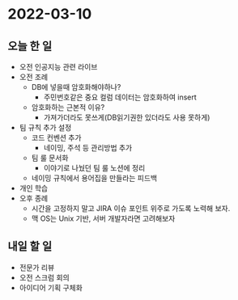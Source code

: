 # 2022-03-10
## 오늘 한 일
- 오전 인공지능 관련 라이브
- 오전 조례 
  - DB에 넣을때 암호화해야하나? 
    - 주민번호같은 중요 컬럼 데이터는 암호화하여 insert 
  - 암호화하는 근본적 이유? 
    - 가져가더라도 못쓰게(DB읽기권한 있더라도 사용 못하게)
- 팀 규칙 추가 설정
  - 코드 컨벤션 추가
    - 네이밍, 주석 등 관리방법 추가
  - 팀 룰 문서화
    - 이야기로 나눴던 팀 룰 노션에 정리
  - 네이밍 규칙에서 용어집을 만들라는 피드백
- 개인 학습
- 오후 종례
  - 시간을 고정하지 말고 JIRA 이슈 포인트 위주로 가도록 노력해 보자.
  - 맥 OS는 Unix 기반, 서버 개발자라면 고려해보자

## 내일 할 일
- 전문가 리뷰
- 오전 스크럼 회의
- 아이디어 기획 구체화